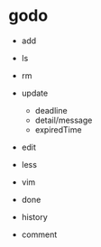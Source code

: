 # godo

* add
* ls
* rm 
* update

  * deadline
  * detail/message
  * expiredTime
* edit
* less
* vim
* done
* history
* comment